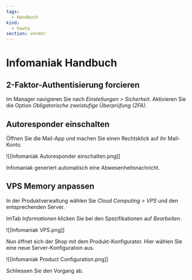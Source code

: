 ```yaml
---
tags:
  - Handbuch
kind:
  - howto
section: vendor
---
```


# Infomaniak Handbuch

## 2-Faktor-Authentisierung forcieren

Im Manager navigieren Sie nach _Einstellungen > Sicherheit_. Aktivieren Sie die Option _Obligatorische zweistufige Überprüfung (2FA)_.

## Autoresponder einschalten

Öffnen Sie die Mail-App und machen Sie einen Rechtsklick auf ihr Mail-Konto.

![[Infomaniak Autoresponder einschalten.png]]

Infomaniak generiert automatisch eine Abwesenheitsnachricht.

## VPS Memory anpassen

In der Produktverwaltung wählen Sie _Cloud Computing > VPS_ und den entsprechenden Server.

ImTab _Informationen_ klicken Sie bei den Spezifikationen auf _Bearbeiten_.

![[Infomaniak VPS.png]]

Nun öffnet sich der Shop mit dem Produkt-Konfigurator. Hier wählen Sie eine neue Server-Konfiguration aus.

![[Infomaniak Product Configuration.png]]

Schliessen Sie den Vorgang ab.
